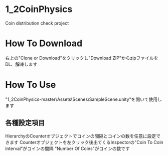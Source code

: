 # 1_2CoinPhysics
 Coin distribution check project
# How To Download
 右上の"Clone or Download"をクリックし"Download ZIP"からzipファイルをDL、解凍します
# How To Use
 "1_2CoinPhysics-master\Assets\Scenes\SampleScene.unity"を開いて使用します
## 各種設定項目
 HierarchyのCounterオブジェクトでコインの間隔とコインの数を任意に設定できます
 Counterオブジェクトを左クリック後出てくるInspectorの"Coin To Coin Interval"がコインの間隔
 "Number Of Coins"がコインの数です
